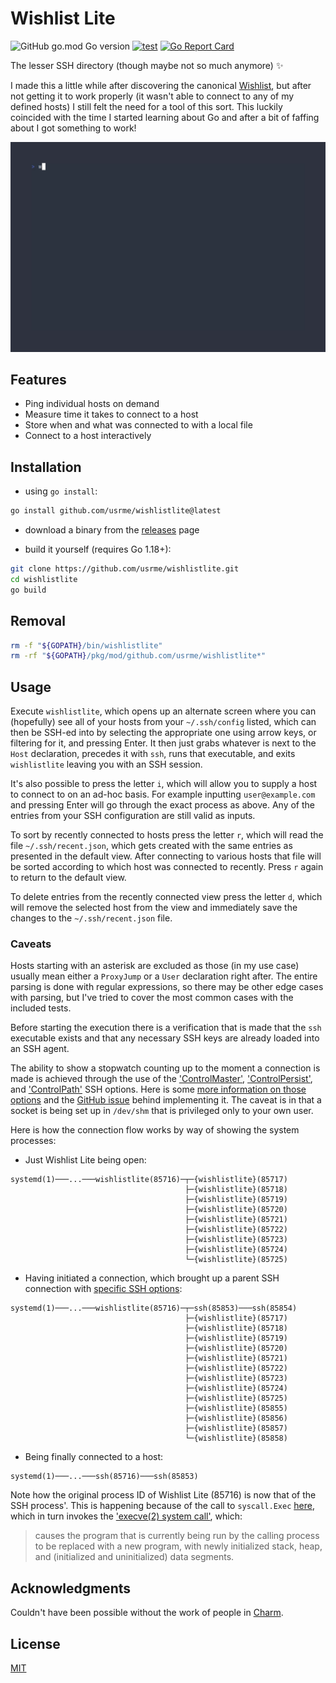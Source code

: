 # Wishlist Lite

![GitHub go.mod Go version](https://img.shields.io/github/go-mod/go-version/usrme/wishlistlite)
[![test](https://github.com/usrme/wishlistlite/actions/workflows/test.yml/badge.svg)](https://github.com/usrme/wishlistlite/actions/workflows/test.yml)
[![Go Report Card](https://goreportcard.com/badge/github.com/usrme/wishlistlite)](https://goreportcard.com/report/github.com/usrme/wishlistlite)

The lesser SSH directory (though maybe not so much anymore) ✨

I made this a little while after discovering the canonical [Wishlist](https://github.com/charmbracelet/wishlist), but after not getting it to work properly (it wasn't able to connect to any of my defined hosts) I still felt the need for a tool of this sort. This luckily coincided with the time I started learning about Go and after a bit of faffing about I got something to work!

![Wishlist Lite - animated GIF demo](examples/demo.gif)

## Features

- Ping individual hosts on demand
- Measure time it takes to connect to a host
- Store when and what was connected to with a local file
- Connect to a host interactively

## Installation

- using `go install`:

```bash
go install github.com/usrme/wishlistlite@latest
```

- download a binary from the [releases](https://github.com/usrme/wishlistlite/releases) page

- build it yourself (requires Go 1.18+):

```bash
git clone https://github.com/usrme/wishlistlite.git
cd wishlistlite
go build
```

## Removal

```bash
rm -f "${GOPATH}/bin/wishlistlite"
rm -rf "${GOPATH}/pkg/mod/github.com/usrme/wishlistlite*"
```

## Usage

Execute `wishlistlite`, which opens up an alternate screen where you can (hopefully) see all of your hosts from your `~/.ssh/config` listed, which can then be SSH-ed into by selecting the appropriate one using arrow keys, or filtering for it, and pressing Enter. It then just grabs whatever is next to the `Host` declaration, precedes it with `ssh`, runs that executable, and exits `wishlistlite` leaving you with an SSH session.

It's also possible to press the letter `i`, which will allow you to supply a host to connect to on an ad-hoc basis. For example inputting `user@example.com` and pressing Enter will go through the exact process as above. Any of the entries from your SSH configuration are still valid as inputs.

To sort by recently connected to hosts press the letter `r`, which will read the file `~/.ssh/recent.json`, which gets created with the same entries as presented in the default view. After connecting to various hosts that file will be sorted according to which host was connected to recently. Press `r` again to return to the default view.

To delete entries from the recently connected view press the letter `d`, which will remove the selected host from the view and immediately save the changes to the `~/.ssh/recent.json` file.

### Caveats

Hosts starting with an asterisk are excluded as those (in my use case) usually mean either a `ProxyJump` or a `User` declaration right after. The entire parsing is done with regular expressions, so there may be other edge cases with parsing, but I've tried to cover the most common cases with the included tests.

Before starting the execution there is a verification that is made that the `ssh` executable exists and that any necessary SSH keys are already loaded into an SSH agent.

The ability to show a stopwatch counting up to the moment a connection is made is achieved through the use of the ['ControlMaster'](https://www.mankier.com/5/ssh_config#ControlMaster), ['ControlPersist'](https://www.mankier.com/5/ssh_config#ControlPersist), and ['ControlPath'](https://www.mankier.com/5/ssh_config#ControlPath) SSH options. Here is some [more information on those options](https://usrme.xyz/tils/that-ssh-allows-for-connection-sharing/) and the [GitHub issue](https://github.com/usrme/wishlistlite/issues/8) behind implementing it. The caveat is in that a socket is being set up in `/dev/shm` that is privileged only to your own user.

Here is how the connection flow works by way of showing the system processes:

* Just Wishlist Lite being open:

```text
systemd(1)───...───wishlistlite(85716)─┬─{wishlistlite}(85717)
                                       ├─{wishlistlite}(85718)
                                       ├─{wishlistlite}(85719)
                                       ├─{wishlistlite}(85720)
                                       ├─{wishlistlite}(85721)
                                       ├─{wishlistlite}(85722)
                                       ├─{wishlistlite}(85723)
                                       ├─{wishlistlite}(85724)
                                       └─{wishlistlite}(85725)
```

* Having initiated a connection, which brought up a parent SSH connection with [specific SSH options](https://github.com/usrme/wishlistlite/blob/146a247cb3fea212b900a8b296e978974a9fb454/main.go#L20):

```text
systemd(1)───...───wishlistlite(85716)─┬─ssh(85853)───ssh(85854)
                                       ├─{wishlistlite}(85717)
                                       ├─{wishlistlite}(85718)
                                       ├─{wishlistlite}(85719)
                                       ├─{wishlistlite}(85720)
                                       ├─{wishlistlite}(85721)
                                       ├─{wishlistlite}(85722)
                                       ├─{wishlistlite}(85723)
                                       ├─{wishlistlite}(85724)
                                       ├─{wishlistlite}(85725)
                                       ├─{wishlistlite}(85855)
                                       ├─{wishlistlite}(85856)
                                       ├─{wishlistlite}(85857)
                                       └─{wishlistlite}(85858)
```

* Being finally connected to a host:

```text
systemd(1)───...───ssh(85716)───ssh(85853)
```

Note how the original process ID of Wishlist Lite (85716) is now that of the SSH process'. This is happening because of the call to `syscall.Exec` [here](https://github.com/usrme/wishlistlite/blob/146a247cb3fea212b900a8b296e978974a9fb454/main.go#L69), which in turn invokes the ['execve(2) system call'](https://www.mankier.com/2/execve), which:

> causes the program that is currently being run by the calling process to be replaced with a new program, with newly initialized stack, heap, and (initialized and uninitialized) data segments.

## Acknowledgments

Couldn't have been possible without the work of people in [Charm](https://github.com/charmbracelet).

## License

[MIT](/LICENSE)
